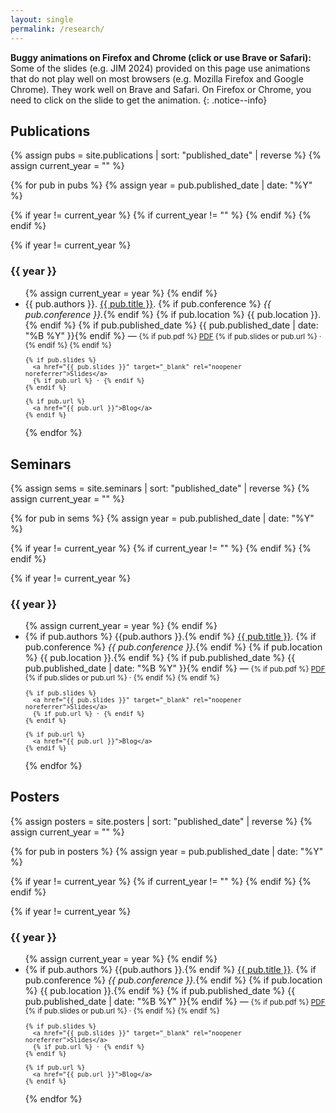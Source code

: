 ```yaml
---
layout: single
permalink: /research/
---
```


**Buggy animations on Firefox and Chrome (click or use Brave or Safari):** Some of the slides (e.g. JIM 2024) provided on this page use animations that do not play well on most browsers (e.g. Mozilla Firefox and Google Chrome). They work well on Brave and Safari. On Firefox or Chrome, you need to click on the slide to get the animation.
{: .notice--info}

## Publications

{% assign pubs = site.publications | sort: "published_date" | reverse %}
{% assign current_year = "" %}


{% for pub in pubs %}
  {% assign year = pub.published_date | date: "%Y" %}

  {% if year != current_year %}
    {% if current_year != "" %}
      </ul>
    {% endif %}
  {% endif %}

  {% if year != current_year %}
  <h3>{{ year }}</h3>
  <ul>
  {% assign current_year = year %}
  {% endif %}

<li>
  {{ pub.authors }}.
  <a href="{{ pub.pdf }}">{{ pub.title }}</a>.
  {% if pub.conference %} <em>{{ pub.conference }}.</em>{% endif %}
  {% if pub.location %} {{ pub.location }}.{% endif %}
  {% if pub.published_date %} {{ pub.published_date | date: "%B %Y" }}{% endif %}
  —
  <small>
    {% if pub.pdf %}
      <a href="{{ pub.pdf }}" target="_blank" rel="noopener noreferrer">PDF</a>
      {% if pub.slides or pub.url %} · {% endif %}
    {% endif %}

    {% if pub.slides %}
      <a href="{{ pub.slides }}" target="_blank" rel="noopener noreferrer">Slides</a>
      {% if pub.url %} · {% endif %}
    {% endif %}

    {% if pub.url %}
      <a href="{{ pub.url }}">Blog</a>
    {% endif %}
  </small>
  <!-- </div> -->
</li>

{% endfor %}
</ul>

## Seminars

{% assign sems = site.seminars | sort: "published_date" | reverse %}
{% assign current_year = "" %}


{% for pub in sems %}
  {% assign year = pub.published_date | date: "%Y" %}

  {% if year != current_year %}
    {% if current_year != "" %}
      </ul>
    {% endif %}
  {% endif %}

  {% if year != current_year %}
  <h3>{{ year }}</h3>
  <ul>
  {% assign current_year = year %}
  {% endif %}

<li>
  {% if pub.authors %} {{pub.authors }}.{% endif %}
  <a href="{{ pub.slides }}">{{ pub.title }}</a>.
  {% if pub.conference %} <em>{{ pub.conference }}.</em>{% endif %}
  {% if pub.location %} {{ pub.location }}.{% endif %}
  {% if pub.published_date %} {{ pub.published_date | date: "%B %Y" }}{% endif %}
  —
  <small>
    {% if pub.pdf %}
      <a href="{{ pub.pdf }}" target="_blank" rel="noopener noreferrer">PDF</a>
      {% if pub.slides or pub.url %} · {% endif %}
    {% endif %}

    {% if pub.slides %}
      <a href="{{ pub.slides }}" target="_blank" rel="noopener noreferrer">Slides</a>
      {% if pub.url %} · {% endif %}
    {% endif %}

    {% if pub.url %}
      <a href="{{ pub.url }}">Blog</a>
    {% endif %}
  </small>
  <!-- </div> -->
</li>

{% endfor %}
</ul>


## Posters

{% assign posters = site.posters | sort: "published_date" | reverse %}
{% assign current_year = "" %}


{% for pub in posters %}
  {% assign year = pub.published_date | date: "%Y" %}

  {% if year != current_year %}
    {% if current_year != "" %}
      </ul>
    {% endif %}
  {% endif %}

  {% if year != current_year %}
  <h3>{{ year }}</h3>
  <ul>
  {% assign current_year = year %}
  {% endif %}

<li>
  {% if pub.authors %} {{pub.authors }}.{% endif %}
  <a href="{{ pub.poster }}">{{ pub.title }}</a>.
  {% if pub.conference %} <em>{{ pub.conference }}.</em>{% endif %}
  {% if pub.location %} {{ pub.location }}.{% endif %}
  {% if pub.published_date %} {{ pub.published_date | date: "%B %Y" }}{% endif %}
  —
  <small>
    {% if pub.pdf %}
      <a href="{{ pub.pdf }}" target="_blank" rel="noopener noreferrer">PDF</a>
      {% if pub.slides or pub.url %} · {% endif %}
    {% endif %}

    {% if pub.slides %}
      <a href="{{ pub.slides }}" target="_blank" rel="noopener noreferrer">Slides</a>
      {% if pub.url %} · {% endif %}
    {% endif %}

    {% if pub.url %}
      <a href="{{ pub.url }}">Blog</a>
    {% endif %}
  </small>
  <!-- </div> -->
</li>

{% endfor %}
</ul>


